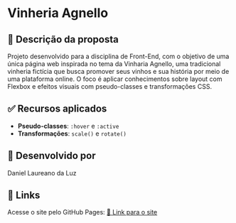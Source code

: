 # Vinheria Agnello

## 📖 Descrição da proposta

Projeto desenvolvido para a disciplina de Front-End, com o objetivo de uma única página web inspirada no tema da Vinharia Agnello, uma tradicional vinheria fictícia que busca promover seus vinhos e sua história por meio de uma plataforma online. O foco é aplicar
conhecimentos sobre layout com Flexbox e efeitos visuais com pseudo-classes e transformações CSS.

## ✅ Recursos aplicados

- **Pseudo-classes**: `:hover` e `:active`
- **Transformações**: `scale()` e `rotate()`

## 👤 Desenvolvido por

Daniel Laureano da Luz
## 🔗 Links

Acesse o site pelo GitHub Pages:  [🚀 Link para o site](https://daniel-laureano.github.io/checkpoint03-flexbox/)
